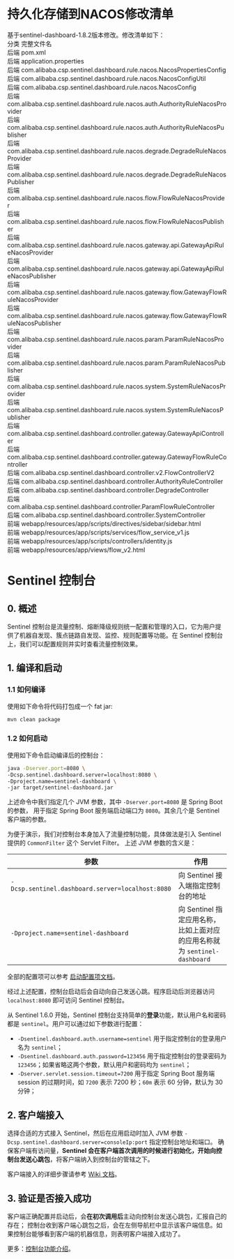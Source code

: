 # 持久化存储到NACOS修改清单
基于sentinel-dashboard-1.8.2版本修改。修改清单如下：    
分类	完整文件名  
后端	pom.xml  
后端	application.properties  
后端	com.alibaba.csp.sentinel.dashboard.rule.nacos.NacosPropertiesConfig  
后端	com.alibaba.csp.sentinel.dashboard.rule.nacos.NacosConfigUtil  
后端	com.alibaba.csp.sentinel.dashboard.rule.nacos.NacosConfig  
后端	com.alibaba.csp.sentinel.dashboard.rule.nacos.auth.AuthorityRuleNacosProvider  
后端	com.alibaba.csp.sentinel.dashboard.rule.nacos.auth.AuthorityRuleNacosPublisher  
后端	com.alibaba.csp.sentinel.dashboard.rule.nacos.degrade.DegradeRuleNacosProvider  
后端	com.alibaba.csp.sentinel.dashboard.rule.nacos.degrade.DegradeRuleNacosPublisher  
后端	com.alibaba.csp.sentinel.dashboard.rule.nacos.flow.FlowRuleNacosProvider  
后端	com.alibaba.csp.sentinel.dashboard.rule.nacos.flow.FlowRuleNacosPublisher  
后端	com.alibaba.csp.sentinel.dashboard.rule.nacos.gateway.api.GatewayApiRuleNacosProvider  
后端	com.alibaba.csp.sentinel.dashboard.rule.nacos.gateway.api.GatewayApiRuleNacosPublisher  
后端	com.alibaba.csp.sentinel.dashboard.rule.nacos.gateway.flow.GatewayFlowRuleNacosProvider  
后端	com.alibaba.csp.sentinel.dashboard.rule.nacos.gateway.flow.GatewayFlowRuleNacosPublisher  
后端	com.alibaba.csp.sentinel.dashboard.rule.nacos.param.ParamRuleNacosProvider  
后端	com.alibaba.csp.sentinel.dashboard.rule.nacos.param.ParamRuleNacosPublisher  
后端	com.alibaba.csp.sentinel.dashboard.rule.nacos.system.SystemRuleNacosProvider  
后端	com.alibaba.csp.sentinel.dashboard.rule.nacos.system.SystemRuleNacosPublisher  
后端	com.alibaba.csp.sentinel.dashboard.controller.gateway.GatewayApiController  
后端	com.alibaba.csp.sentinel.dashboard.controller.gateway.GatewayFlowRuleController  
后端	com.alibaba.csp.sentinel.dashboard.controller.v2.FlowControllerV2  
后端	com.alibaba.csp.sentinel.dashboard.controller.AuthorityRuleController  
后端	com.alibaba.csp.sentinel.dashboard.controller.DegradeController  
后端	com.alibaba.csp.sentinel.dashboard.controller.ParamFlowRuleController  
后端	com.alibaba.csp.sentinel.dashboard.controller.SystemController  
前端	webapp/resources/app/scripts/directives/sidebar/sidebar.html  
前端	webapp/resources/app/scripts/services/flow_service_v1.js  
前端	webapp/resources/app/scripts/controllers/identity.js  
前端	webapp/resources/app/views/flow_v2.html  

# Sentinel 控制台

## 0. 概述

Sentinel 控制台是流量控制、熔断降级规则统一配置和管理的入口，它为用户提供了机器自发现、簇点链路自发现、监控、规则配置等功能。在 Sentinel 控制台上，我们可以配置规则并实时查看流量控制效果。

## 1. 编译和启动

### 1.1 如何编译

使用如下命令将代码打包成一个 fat jar:

```bash
mvn clean package
```

### 1.2 如何启动

使用如下命令启动编译后的控制台：

```bash
java -Dserver.port=8080 \
-Dcsp.sentinel.dashboard.server=localhost:8080 \
-Dproject.name=sentinel-dashboard \
-jar target/sentinel-dashboard.jar
```

上述命令中我们指定几个 JVM 参数，其中 `-Dserver.port=8080` 是 Spring Boot 的参数，
用于指定 Spring Boot 服务端启动端口为 `8080`。其余几个是 Sentinel 客户端的参数。

为便于演示，我们对控制台本身加入了流量控制功能，具体做法是引入 Sentinel 提供的 `CommonFilter` 这个 Servlet Filter。
上述 JVM 参数的含义是：

| 参数 | 作用 |
|--------|--------|
|`-Dcsp.sentinel.dashboard.server=localhost:8080`|向 Sentinel 接入端指定控制台的地址|
|`-Dproject.name=sentinel-dashboard`|向 Sentinel 指定应用名称，比如上面对应的应用名称就为 `sentinel-dashboard`|

全部的配置项可以参考 [启动配置项文档](https://github.com/alibaba/Sentinel/wiki/%E5%90%AF%E5%8A%A8%E9%85%8D%E7%BD%AE%E9%A1%B9)。

经过上述配置，控制台启动后会自动向自己发送心跳。程序启动后浏览器访问 `localhost:8080` 即可访问 Sentinel 控制台。

从 Sentinel 1.6.0 开始，Sentinel 控制台支持简单的**登录**功能，默认用户名和密码都是 `sentinel`。用户可以通过如下参数进行配置：

- `-Dsentinel.dashboard.auth.username=sentinel` 用于指定控制台的登录用户名为 `sentinel`；
- `-Dsentinel.dashboard.auth.password=123456` 用于指定控制台的登录密码为 `123456`；如果省略这两个参数，默认用户和密码均为 `sentinel`；
- `-Dserver.servlet.session.timeout=7200` 用于指定 Spring Boot 服务端 session 的过期时间，如 `7200` 表示 7200 秒；`60m` 表示 60 分钟，默认为 30 分钟；

## 2. 客户端接入

选择合适的方式接入 Sentinel，然后在应用启动时加入 JVM 参数 `-Dcsp.sentinel.dashboard.server=consoleIp:port` 指定控制台地址和端口。
确保客户端有访问量，**Sentinel 会在客户端首次调用的时候进行初始化，开始向控制台发送心跳包**，将客户端纳入到控制台的管辖之下。

客户端接入的详细步骤请参考 [Wiki 文档](https://github.com/alibaba/Sentinel/wiki/%E6%8E%A7%E5%88%B6%E5%8F%B0#3-%E5%AE%A2%E6%88%B7%E7%AB%AF%E6%8E%A5%E5%85%A5%E6%8E%A7%E5%88%B6%E5%8F%B0)。

## 3. 验证是否接入成功

客户端正确配置并启动后，会**在初次调用后**主动向控制台发送心跳包，汇报自己的存在；
控制台收到客户端心跳包之后，会在左侧导航栏中显示该客户端信息。如果控制台能够看到客户端的机器信息，则表明客户端接入成功了。

更多：[控制台功能介绍](./Sentinel_Dashboard_Feature.md)。